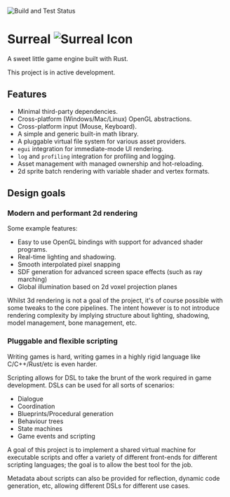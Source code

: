 ![Build and Test Status](https://github.com/mattkleiny/surreal-rust/workflows/Build%20and%20Test/badge.svg)

# Surreal ![Surreal Icon](./surreal.ico)

A sweet little game engine built with Rust.

This project is in active development.

## Features

* Minimal third-party dependencies.
* Cross-platform (Windows/Mac/Linux) OpenGL abstractions.
* Cross-platform input (Mouse, Keyboard).
* A simple and generic built-in math library.
* A pluggable virtual file system for various asset providers.
* `egui` integration for immediate-mode UI rendering.
* `log` and `profiling` integration for profiling and logging.
* Asset management with managed ownership and hot-reloading.
* 2d sprite batch rendering with variable shader and vertex formats.

## Design goals

### Modern and performant 2d rendering

Some example features:
* Easy to use OpenGL bindings with support for advanced shader programs.
* Real-time lighting and shadowing.
* Smooth interpolated pixel snapping
* SDF generation for advanced screen space effects (such as ray marching)
* Global illumination based on 2d voxel projection planes

Whilst 3d rendering is not a goal of the project, it's of course possible with some tweaks to the core pipelines. The intent however is to not introduce rendering complexity by implying structure about lighting, shadowing, model management, bone management, etc.

### Pluggable and flexible scripting

Writing games is hard, writing games in a highly rigid language like C/C++/Rust/etc is even harder.

Scripting allows for DSL to take the brunt of the work required in game development. DSLs can be used for all sorts of scenarios:

* Dialogue
* Coordination
* Blueprints/Procedural generation
* Behaviour trees
* State machines
* Game events and scripting

A goal of this project is to implement a shared virtual machine for executable scripts and offer a variety of different front-ends for different scripting languages; the goal is to allow the best tool for the job.

Metadata about scripts can also be provided for reflection, dynamic code generation, etc, allowing different DSLs for different use cases.
